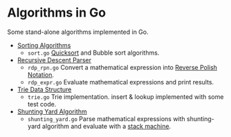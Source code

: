 # Algorithms in Go

Some stand-alone algorithms implemented in Go.

- [Sorting Algorithms](https://en.wikipedia.org/wiki/Sorting_algorithm)
  - `sort.go` [Quicksort](https://en.wikipedia.org/wiki/Quicksort) and Bubble sort algorithms.
- [Recursive Descent Parser](https://en.wikipedia.org/wiki/Recursive_descent_parser)
  - `rdp_rpn.go` Convert a mathematical expression into [Reverse Polish Notation](https://en.wikipedia.org/wiki/Reverse_Polish_notation).
  - `rdp_expr.go` Evaluate mathematical expressions and print results.
- [Trie Data Structure](https://en.wikipedia.org/wiki/Trie)
  - `trie.go` Trie implementation. insert & lookup implemented with some test code.
- [Shunting Yard Algorithm](https://en.wikipedia.org/wiki/Shunting-yard_algorithm)
  - `shunting_yard.go` Parse mathematical expressions with shunting-yard algorithm and evaluate with a [stack machine](https://en.wikipedia.org/wiki/Stack_machine).